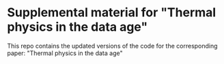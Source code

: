# Supplemental material for "Thermal physics in the data age"

This repo contains the updated versions of the code for the corresponding paper:
"Thermal physics in the data age"

